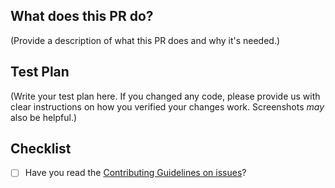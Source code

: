 ## What does this PR do?

(Provide a description of what this PR does and why it's needed.)

## Test Plan

(Write your test plan here. If you changed any code, please provide us with clear instructions on how you verified your changes work. Screenshots *may* also be helpful.)

## Checklist

- [ ] Have you read the [Contributing Guidelines on issues](https://github.com/appwrite/appwrite/blob/master/CONTRIBUTING.md)?